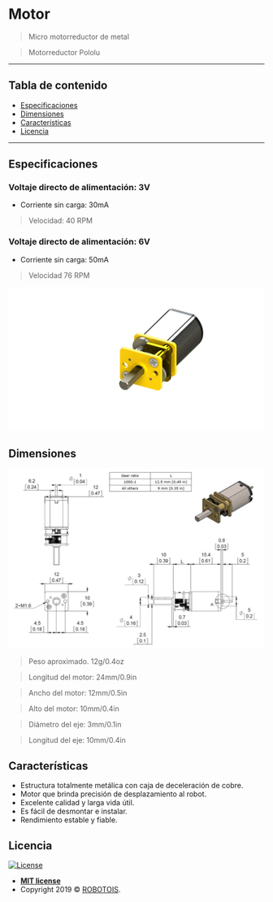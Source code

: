 # Motor

> Micro motorreductor de metal

> Motorreductor Pololu

---

## Tabla de contenido 
- [Especificaciones ](#Especificaciones )
- [Dimensiones](#Dimensiones)
- [Características ](#Características)
- [Licencia](#Licencia)

---
## Especificaciones

### Voltaje directo de alimentación: 3V 

- Corriente sin carga: 30mA 

> Velocidad: 40 RPM 

 
### Voltaje directo de alimentación: 6V 

- Corriente sin carga: 50mA 

> Velocidad 76 RPM 

[![](https://github.com/Robotois/robotois-robert/blob/master/specs/images/renders/Untitled.png)]()

## Dimensiones

[![](https://github.com/Robotois/robotois-robert/blob/master/specs/images/measures/motor.png)]()

> Peso aproximado. 12g/0.4oz 

> Longitud del motor: 24mm/0.9in 

> Ancho del motor: 12mm/0.5in 

> Alto del motor: 10mm/0.4in 

> Diámetro del eje: 3mm/0.1in 

> Longitud del eje: 10mm/0.4in  

## Características

- Estructura totalmente metálica con caja de deceleración de cobre.
- Motor que brinda precisión de desplazamiento al robot. 
- Excelente calidad y larga vida útil.
- Es fácil de desmontar e instalar.
- Rendimiento estable y fiable.

## Licencia

[![License](http://img.shields.io/:license-mit-blue.svg?style=flat-square)](http://badges.mit-license.org)

- **[MIT license](http://opensource.org/licenses/mit-license.php)**
- Copyright 2019 © <a href="http://fvcproductions.com" target="_blank">ROBOTOIS</a>.
